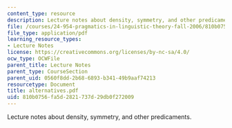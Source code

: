 ```yaml
---
content_type: resource
description: Lecture notes about density, symmetry, and other predicaments.
file: /courses/24-954-pragmatics-in-linguistic-theory-fall-2006/810b0756fa5d2821737d29db0f272009_alternatives.pdf
file_type: application/pdf
learning_resource_types:
- Lecture Notes
license: https://creativecommons.org/licenses/by-nc-sa/4.0/
ocw_type: OCWFile
parent_title: Lecture Notes
parent_type: CourseSection
parent_uid: 0560f8dd-2b68-6893-b341-49b9aaf74213
resourcetype: Document
title: alternatives.pdf
uid: 810b0756-fa5d-2821-737d-29db0f272009
---
```

Lecture notes about density, symmetry, and other predicaments.
